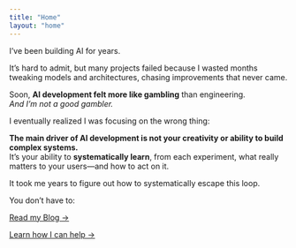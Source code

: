 ```yaml
---
title: "Home"
layout: "home"
---
```


I’ve been building AI for years.

It’s hard to admit, but many projects failed because I wasted months tweaking models and architectures, chasing improvements that never came.

Soon, **AI development felt more like gambling** than engineering.  
_And I’m not a good gambler._

I eventually realized I was focusing on the wrong thing:

**The main driver of AI development is not your creativity or ability to build complex systems.**  
It’s your ability to **systematically learn**, from each experiment, what really matters to your users—and how to act on it.

It took me years to figure out how to systematically escape this loop.

You don’t have to:

[Read my Blog →](./articles/)

[Learn how I can help →](./work-with-me)
